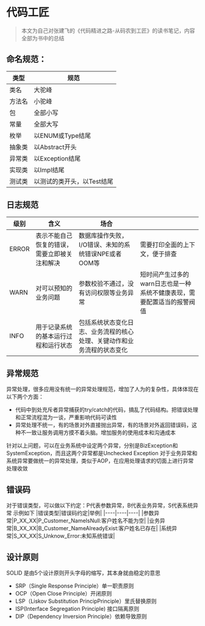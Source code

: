# 代码工匠

> 本文为自己对张建飞的《代码精进之路-从码农到工匠》的读书笔记，内容全部为书中的总结

## 命名规范：

|类型|规范|
|----|----|
|类名|大驼峰|
|方法名|小驼峰|
|包|全部小写|
|常量|全部大写|
|枚举|以ENUM或Type结尾|
|抽象类|以Abstract开头|
|异常类|以Exception结尾|
|实现类|以Impl结尾|
|测试类|以测试的类开头，以Test结尾|

## 日志规范

|级别|含义|场合||
|----|----|----|----|
|ERROR|表示不能自己恢复的错误，需要立即被关注和解决|数据库操作失败，I/O错误、未知的系统错误NPE或者OOM等|需要打印全面的上下文，便于排查|
|WARN|对可以预知的业务问题|参数校验不通过，没有访问权限等业务异常|短时间产生过多的warn日志也是一种系统不健康表现，需要配置适当的报警阀值|
|INFO|用于记录系统的基本运行过程和运行状态|包括系统状态变化日志、业务流程的核心处理、关键动作和业务流程的状态变化|

## 异常规范

异常处理，很多应用没有统一的异常处理规范，增加了人为的复杂性，具体体现在以下两个方面：
- 代码中到处充斥者异常捕获的try/catch的代码，搞乱了代码结构。把错误处理和正常流程混为一谈，严重影响代码可读性
-  异常处理不统一，有的场景对外直接抛出异常，有的场景对外返回错误码，这种不一致让服务调用方摸不着头脑。增加服务的使用成本和沟通成本
  
针对以上问题，可以在业务系统中设定两个异常，分别是BizException和SystemException，而且这两个异常都是Unchecked Exception
对于业务异常和系统异常要做统一的异常处理，类似于AOP，在应用处理请求的切面上进行异常处理收敛

## 错误码

对于错误类型，可以做以下约定：P代表参数异常，B代表业务异常，S代表系统异常
示例如下
|错误类型|错误码约定|举例|
|----|----|----|
|参数异常|P_XX_XX|P_Customer_NameIsNull:客户姓名不能为空|
|业务异常|B_XX_XX|B_Customer_NameAlreadyExist:客户姓名已存在|
|系统异常|S_XX_XX|S_Unknow_Error:未知系统错误|

## 设计原则
SOLID 是由5个设计原则开头字母的缩写，其本身就由稳定的意思

- SRP（Single Response Principle）单一职责原则
- OCP（Open Close Principle）开闭原则
- LSP（Liskov Substitution PrincipPrinciple）里氏替换原则
- ISP(Interface Segregation Principle) 接口隔离原则
- DIP（Dependency Inversion Principle）依赖导致原则
